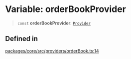 # Variable: orderBookProvider

> `const` **orderBookProvider**: [`Provider`](../interfaces/Provider.md)

## Defined in

[packages/core/src/providers/orderBook.ts:14](https://github.com/ai16z/eliza/blob/main/packages/core/src/providers/orderBook.ts#L14)
